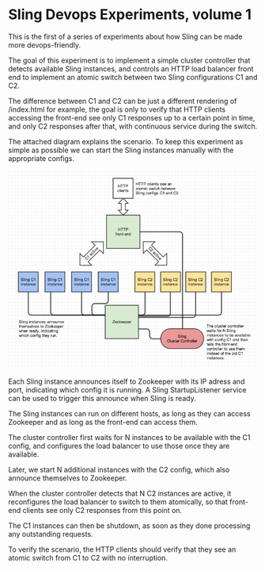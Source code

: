 # Sling Devops Experiments, volume 1

This is the first of a series of experiments about how Sling can be made more devops-friendly.

The goal of this experiment is to implement a simple cluster controller that detects available
Sling instances, and controls an HTTP load balancer front end to implement an atomic switch
between two Sling configurations C1 and C2.

The difference between C1 and C2 can be just a different rendering of /index.html for example,
the goal is only to verify that HTTP clients accessing the front-end see only C1 responses up
to a certain point in time, and only C2 responses after that, with continuous service during
the switch.

The attached diagram explains the scenario. To keep this experiment as simple as possible
we can start the Sling instances manually with the appropriate configs.

![System structure and scenario](./sling-devops-vol1.jpg)

Each Sling instance announces itself to Zookeeper with its IP adress and port, indicating
which config it is running. A Sling StartupListener service can be used to trigger this
announce when Sling is ready.

The Sling instances can run on different hosts, as long as they can access Zookeeper and
as long as the front-end can access them.

The cluster controller first waits for N instances to be available with the C1 config, and
configures the load balancer to use those once they are available.

Later, we start N additional instances with the C2 config, which also announce themselves
to Zookeeper. 

When the cluster controller detects that N C2 instances are active, it reconfigures the
load balancer to switch to them atomically, so that front-end clients see only C2 responses
from this point on.

The C1 instances can then be shutdown, as soon as they done processing any outstanding
requests.

To verify the scenario, the HTTP clients should verify that they see an atomic switch
from C1 to C2 with no interruption.
